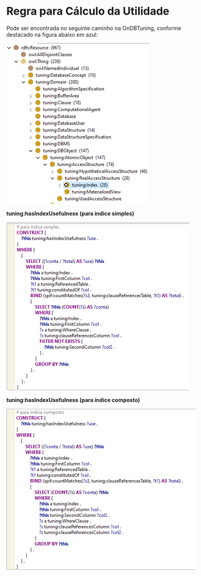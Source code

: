 # Regra para Cálculo da Utilidade

 Pode ser encontrada no seguinte caminho na OnDBTuning, conforme destacado na figura abaixo em azul:

<img src="../image/CaminhoUtilidade.PNG">



**tuning:hasIndexUsefulness (para índice simples)**

<img src="../image/utilidade2.PNG">


**tuning:hasIndexUsefulness (para índice composto)**

<img src="../image/utilidade1.PNG">






